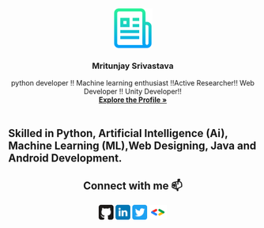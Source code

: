 <!--
**Mritunjaysri01/Mritunjaysri01** is a ✨ _special_ ✨ repository because its `README.md` (this file) appears on your GitHub profile.

Here are some ideas to get you started:

- 🔭 I’m currently working on ...
- 🌱 I’m currently learning ...
- 👯 I’m looking to collaborate on ...
- 🤔 I’m looking for help with ...
- 💬 Ask me about ...
- 📫 How to reach me: ...
- 😄 Pronouns: ...
- ⚡ Fun fact: ...
-->

<br />
<p align="center">
  <a href="https://github.com/mritunjaysri01/mritunjaysri01">
    <img src="https://github.com/Mritunjaysri01/Mritunjaysri01/blob/master/logo.png" alt="Logo" width="80" height="80">
  </a>

  <h3 align="center">Mritunjay Srivastava</h3>

  <p align="center">
python developer !! Machine learning enthusiast !!Active Researcher!! Web Developer !! Unity Developer!!
    <br />
    <a href="https://mritunjaysri01.github.io"><strong>Explore the Profile »</strong></a>
    <br />
    <br />

## Skilled in Python, Artificial Intelligence (Ai), Machine Learning (ML),Web Designing, Java and Android Development.

<h2 align='center'>Connect with me  📫 </h2>
<p align = 'center'> 
 <a href = https://github.com/mritunjaysri01 target='blank'> <img src=https://github.com/edent/SuperTinyIcons/blob/master/images/svg/github.svg height='30' weight='30'/></a>
<a href =https://www.linkedin.com/in/mritunjay-srivastava-9b83a0185/ target='blank'> <img src=https://github.com/edent/SuperTinyIcons/blob/master/images/svg/linkedin.svg height='30' weight='30'/></a> 
<a href = https://twitter.com/mritunjaysri01 target='blank'> <img src=https://github.com/edent/SuperTinyIcons/blob/master/images/svg/twitter.svg height='30' weight='30'/></a>
<a href = https://dsc.community.dev/u/mnu4kw/ target='blank'> <img src=https://github.com/Mritunjaysri01/Mritunjaysri01/blob/master/1_pjxAGSGs_ed_pAMaCc8Ttw.png height='30' weight='30'/></a>

